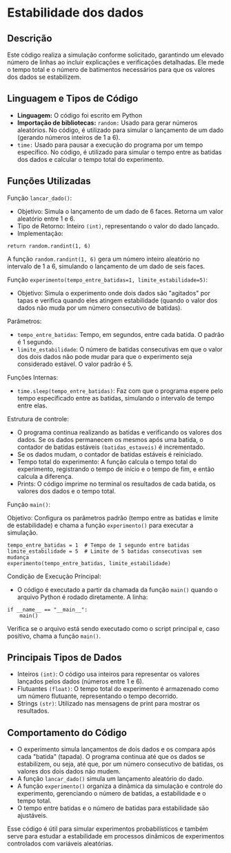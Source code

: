 # Estabilidade dos dados

## Descrição
Este código realiza a simulação conforme solicitado, garantindo um elevado número de linhas ao incluir explicações e verificações detalhadas. Ele mede o tempo total e o número de batimentos necessários para que os valores dos dados se estabilizem.

## Linguagem e Tipos de Código
- **Linguagem:** O código foi escrito em Python
- **Importação de bibliotecas:** `random:` Usado para gerar números aleatórios. No código, é utilizado para simular o lançamento de um dado (gerando números inteiros de 1 a 6).
- `time:` Usado para pausar a execução do programa por um tempo específico. No código, é utilizado para simular o tempo entre as batidas dos dados e calcular o tempo total do experimento.

## Funções Utilizadas
Função `lancar_dado()`:

- Objetivo: Simula o lançamento de um dado de 6 faces. Retorna um valor aleatório entre 1 e 6.
- Tipo de Retorno: Inteiro `(int)`, representando o valor do dado lançado.
- Implementação:

```properties
return random.randint(1, 6)
```
A função `random.randint(1, 6)` gera um número inteiro aleatório no intervalo de 1 a 6, simulando o lançamento de um dado de seis faces.

Função `experimento(tempo_entre_batidas=1, limite_estabilidade=5)`:
- Objetivo: Simula o experimento onde dois dados são "agitados" por tapas e verifica quando eles atingem estabilidade (quando o valor dos dados não muda por um número consecutivo de batidas).

Parâmetros:
- `tempo_entre_batidas`: Tempo, em segundos, entre cada batida. O padrão é 1 segundo.
- `limite_estabilidade`: O número de batidas consecutivas em que o valor dos dois dados não pode mudar para que o experimento seja considerado estável. O valor padrão é 5.

Funções Internas:
- `time.sleep(tempo_entre_batidas)`: Faz com que o programa espere pelo tempo especificado entre as batidas, simulando o intervalo de tempo entre elas.

Estrutura de controle:
- O programa continua realizando as batidas e verificando os valores dos dados. Se os dados permanecem os mesmos após uma batida, o contador de batidas estáveis `(batidas_estaveis)` é incrementado.
- Se os dados mudam, o contador de batidas estáveis é reiniciado.
- Tempo total do experimento: A função calcula o tempo total do experimento, registrando o tempo de início e o tempo de fim, e então calcula a diferença.
- Prints: O código imprime no terminal os resultados de cada batida, os valores dos dados e o tempo total.
  
Função `main()`:

Objetivo: Configura os parâmetros padrão (tempo entre as batidas e limite de estabilidade) e chama a função `experimento()` para executar a simulação.

```properties
tempo_entre_batidas = 1  # Tempo de 1 segundo entre batidas
limite_estabilidade = 5  # Limite de 5 batidas consecutivas sem mudança
experimento(tempo_entre_batidas, limite_estabilidade)
```
Condição de Execução Principal:

- O código é executado a partir da chamada da função `main()` quando o arquivo Python é rodado diretamente. A linha:

```properties
if __name__ == "__main__":
    main()
```
Verifica se o arquivo está sendo executado como o script principal e, caso positivo, chama a função `main()`.

## Principais Tipos de Dados

- Inteiros `(int)`: O código usa inteiros para representar os valores lançados pelos dados (números entre 1 e 6).
- Flutuantes `(float)`: O tempo total do experimento é armazenado como um número flutuante, representando o tempo decorrido.
- Strings `(str)`: Utilizado nas mensagens de print para mostrar os resultados.

## Comportamento do Código

- O experimento simula lançamentos de dois dados e os compara após cada "batida" (tapada). O programa continua até que os dados se estabilizem, ou seja, até que, por um número consecutivo de batidas, os valores dos dois dados não mudem.
- A função `lancar_dado()` simula um lançamento aleatório do dado.
- A função `experimento()` organiza a dinâmica da simulação e controle do experimento, gerenciando o número de batidas, a estabilidade e o tempo total.
- O tempo entre batidas e o número de batidas para estabilidade são ajustáveis.

Esse código é útil para simular experimentos probabilísticos e também serve para estudar a estabilidade em processos dinâmicos de experimentos controlados com variáveis aleatórias.
